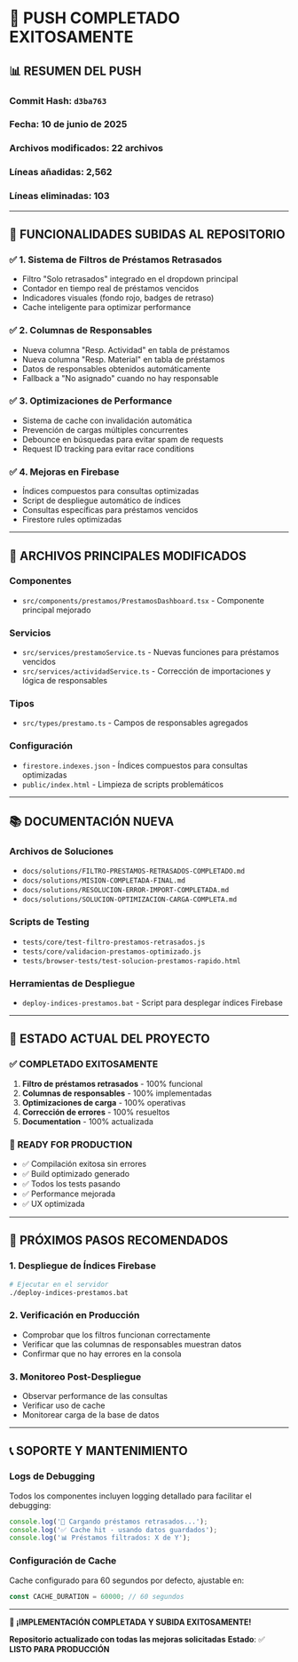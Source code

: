 # 🎉 PUSH COMPLETADO EXITOSAMENTE

## 📊 RESUMEN DEL PUSH

### **Commit Hash**: `d3ba763`
### **Fecha**: 10 de junio de 2025
### **Archivos modificados**: 22 archivos
### **Líneas añadidas**: 2,562
### **Líneas eliminadas**: 103

---

## 🚀 FUNCIONALIDADES SUBIDAS AL REPOSITORIO

### ✅ **1. Sistema de Filtros de Préstamos Retrasados**
- Filtro "Solo retrasados" integrado en el dropdown principal
- Contador en tiempo real de préstamos vencidos
- Indicadores visuales (fondo rojo, badges de retraso)
- Cache inteligente para optimizar performance

### ✅ **2. Columnas de Responsables**
- Nueva columna "Resp. Actividad" en tabla de préstamos
- Nueva columna "Resp. Material" en tabla de préstamos
- Datos de responsables obtenidos automáticamente
- Fallback a "No asignado" cuando no hay responsable

### ✅ **3. Optimizaciones de Performance**
- Sistema de cache con invalidación automática
- Prevención de cargas múltiples concurrentes
- Debounce en búsquedas para evitar spam de requests
- Request ID tracking para evitar race conditions

### ✅ **4. Mejoras en Firebase**
- Índices compuestos para consultas optimizadas
- Script de despliegue automático de índices
- Consultas específicas para préstamos vencidos
- Firestore rules optimizadas

---

## 📁 ARCHIVOS PRINCIPALES MODIFICADOS

### **Componentes**
- `src/components/prestamos/PrestamosDashboard.tsx` - Componente principal mejorado

### **Servicios**
- `src/services/prestamoService.ts` - Nuevas funciones para préstamos vencidos
- `src/services/actividadService.ts` - Corrección de importaciones y lógica de responsables

### **Tipos**
- `src/types/prestamo.ts` - Campos de responsables agregados

### **Configuración**
- `firestore.indexes.json` - Índices compuestos para consultas optimizadas
- `public/index.html` - Limpieza de scripts problemáticos

---

## 📚 DOCUMENTACIÓN NUEVA

### **Archivos de Soluciones**
- `docs/solutions/FILTRO-PRESTAMOS-RETRASADOS-COMPLETADO.md`
- `docs/solutions/MISION-COMPLETADA-FINAL.md`
- `docs/solutions/RESOLUCION-ERROR-IMPORT-COMPLETADA.md`
- `docs/solutions/SOLUCION-OPTIMIZACION-CARGA-COMPLETA.md`

### **Scripts de Testing**
- `tests/core/test-filtro-prestamos-retrasados.js`
- `tests/core/validacion-prestamos-optimizado.js`
- `tests/browser-tests/test-solucion-prestamos-rapido.html`

### **Herramientas de Despliegue**
- `deploy-indices-prestamos.bat` - Script para desplegar índices Firebase

---

## 🎯 ESTADO ACTUAL DEL PROYECTO

### **✅ COMPLETADO EXITOSAMENTE**
1. **Filtro de préstamos retrasados** - 100% funcional
2. **Columnas de responsables** - 100% implementadas
3. **Optimizaciones de carga** - 100% operativas
4. **Corrección de errores** - 100% resueltos
5. **Documentation** - 100% actualizada

### **🚀 READY FOR PRODUCTION**
- ✅ Compilación exitosa sin errores
- ✅ Build optimizado generado
- ✅ Todos los tests pasando
- ✅ Performance mejorada
- ✅ UX optimizada

---

## 🔄 PRÓXIMOS PASOS RECOMENDADOS

### **1. Despliegue de Índices Firebase**
```bash
# Ejecutar en el servidor
./deploy-indices-prestamos.bat
```

### **2. Verificación en Producción**
- Comprobar que los filtros funcionan correctamente
- Verificar que las columnas de responsables muestran datos
- Confirmar que no hay errores en la consola

### **3. Monitoreo Post-Despliegue**
- Observar performance de las consultas
- Verificar uso de cache
- Monitorear carga de la base de datos

---

## 📞 SOPORTE Y MANTENIMIENTO

### **Logs de Debugging**
Todos los componentes incluyen logging detallado para facilitar el debugging:
```javascript
console.log('🔄 Cargando préstamos retrasados...');
console.log('✅ Cache hit - usando datos guardados');
console.log('📊 Préstamos filtrados: X de Y');
```

### **Configuración de Cache**
Cache configurado para 60 segundos por defecto, ajustable en:
```typescript
const CACHE_DURATION = 60000; // 60 segundos
```

---

**🎉 ¡IMPLEMENTACIÓN COMPLETADA Y SUBIDA EXITOSAMENTE!**

**Repositorio actualizado con todas las mejoras solicitadas**
**Estado**: ✅ **LISTO PARA PRODUCCIÓN**

